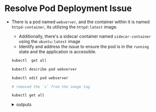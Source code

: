 # Resolve Pod Deployment Issue

* There is a pod named `webserver`, and the container within it is named `httpd-container`, its utilizing the `httpd:latest` image.
    - Additionally, there's a sidecar container named `sidecar-container` using the `ubuntu:latest` image
    - Identify and address the issue to ensure the pod is in the `running` state and the application is accessible.


  ```bash
  kubectl  get all

  kubectl describe pod webserver

  kubectl edit pod webserver

  # removed the `s` from the image tag

  kubectl get all

  ```
    <details>
    <summary>outputs</summary>

      # kubectl  get all

      NAME            READY   STATUS         RESTARTS   AGE
      pod/webserver   1/2     ErrImagePull   0          72s

      NAME                    TYPE        CLUSTER-IP      EXTERNAL-IP   PORT(S)        AGE
      service/kubernetes      ClusterIP   10.96.0.1       <none>        443/TCP        2m22s
      service/nginx-service   NodePort    10.96.127.178   <none>        80:30008/TCP   72s

      # kubectl describe pod webserver

      Warning  Failed     107s (x4 over 3m19s)   kubelet            Failed to pull image "httpd:latests": rpc error: code = NotFound desc = failed to pull and unpack image "docker.io/library/httpd:latests": failed to resolve reference "docker.io/library/httpd:latests": docker.io/library/httpd:latests: not found

      # kubectl get all

      NAME            READY   STATUS    RESTARTS   AGE
      pod/webserver   2/2     Running   0          5m25s

      NAME                    TYPE        CLUSTER-IP      EXTERNAL-IP   PORT(S)        AGE
      service/kubernetes      ClusterIP   10.96.0.1       <none>        443/TCP        6m35s
      service/nginx-service   NodePort    10.96.127.178   <none>        80:30008/TCP   5m25s

    </details>